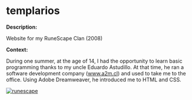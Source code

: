 # templarios

**Description:**

Website for my RuneScape Clan (2008)

**Context:**

During one summer, at the age of 14, I had the opportunity to learn basic programming thanks to my uncle Eduardo Astudillo. At that time, he ran a software development company (www.a2m.cl) and used to take me to the office. Using Adobe Dreamweaver, he introduced me to HTML and CSS.
<br>

<p>
  <a href="https://matiasrodlo.github.io/templarios/">
    <img src="https://github-production-user-asset-6210df.s3.amazonaws.com/52969662/281911693-b0d0210f-c34e-4a4f-9007-deea2f0e6397.jpg" alt="runescape">
  </a>
</p>
